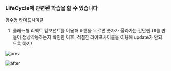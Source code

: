 ### LifeCycle에 관련된 학습을 할 수 있습니다

[함수형 라이프사이클](https://guiyomi.tistory.com/21)

1. 클래스형 리액트 컴포넌트를 이용해 버튼을 누르면 숫자가 올라가는 간단한 UI를 만들어 정상작동하는지 확인한 이후, 적절한 라이프사이클을 이용해 update가 안되도록 하기!

![prev](./sample/sample1.gif)

![after](./sample/sample2.gif)

